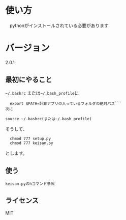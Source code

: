 # 使い方
　pythonがインストールされている必要があります
# バージョン
2.0.1
## 最初にやること
  ```~/.bashrc``` 
または```~/.bash_profile```に
  ```
    export $PATH=計算アプリの入っているフォルダの絶対パス```
  次に
```
    source ~/.bashrc(または~/.bash_profile)
  そうして、
```
  chmod 777 setup.py
  chmod 777 keisan.py
```
とします。
## 使う
```keisan.pyのhコマンド参照```
## ライセンス
MIT
